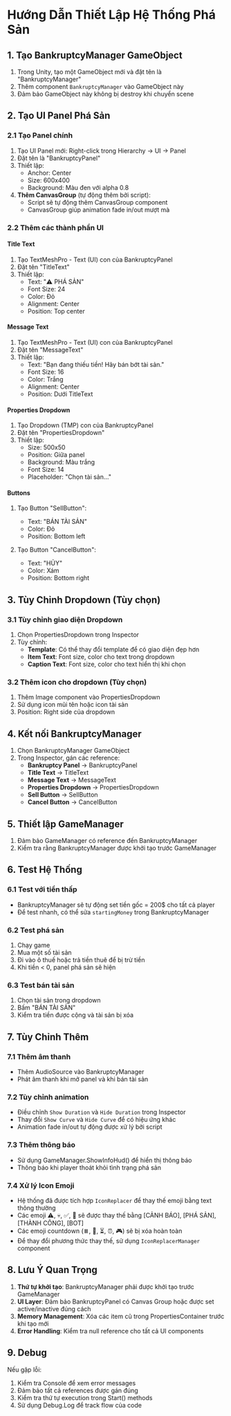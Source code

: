 # Hướng Dẫn Thiết Lập Hệ Thống Phá Sản

## 1. Tạo BankruptcyManager GameObject

1. Trong Unity, tạo một GameObject mới và đặt tên là "BankruptcyManager"
2. Thêm component `BankruptcyManager` vào GameObject này
3. Đảm bảo GameObject này không bị destroy khi chuyển scene

## 2. Tạo UI Panel Phá Sản

### 2.1 Tạo Panel chính
1. Tạo UI Panel mới: Right-click trong Hierarchy → UI → Panel
2. Đặt tên là "BankruptcyPanel"
3. Thiết lập:
   - Anchor: Center
   - Size: 600x400
   - Background: Màu đen với alpha 0.8
4. **Thêm CanvasGroup** (tự động thêm bởi script):
   - Script sẽ tự động thêm CanvasGroup component
   - CanvasGroup giúp animation fade in/out mượt mà

### 2.2 Thêm các thành phần UI

#### Title Text
1. Tạo TextMeshPro - Text (UI) con của BankruptcyPanel
2. Đặt tên "TitleText"
3. Thiết lập:
   - Text: "⚠️ PHÁ SẢN"
   - Font Size: 24
   - Color: Đỏ
   - Alignment: Center
   - Position: Top center

#### Message Text
1. Tạo TextMeshPro - Text (UI) con của BankruptcyPanel
2. Đặt tên "MessageText"
3. Thiết lập:
   - Text: "Bạn đang thiếu tiền! Hãy bán bớt tài sản."
   - Font Size: 16
   - Color: Trắng
   - Alignment: Center
   - Position: Dưới TitleText

#### Properties Dropdown
1. Tạo Dropdown (TMP) con của BankruptcyPanel
2. Đặt tên "PropertiesDropdown"
3. Thiết lập:
   - Size: 500x50
   - Position: Giữa panel
   - Background: Màu trắng
   - Font Size: 14
   - Placeholder: "Chọn tài sản..."

#### Buttons
1. Tạo Button "SellButton":
   - Text: "BÁN TÀI SẢN"
   - Color: Đỏ
   - Position: Bottom left

2. Tạo Button "CancelButton":
   - Text: "HỦY"
   - Color: Xám
   - Position: Bottom right

## 3. Tùy Chỉnh Dropdown (Tùy chọn)

### 3.1 Tùy chỉnh giao diện Dropdown
1. Chọn PropertiesDropdown trong Inspector
2. Tùy chỉnh:
   - **Template**: Có thể thay đổi template để có giao diện đẹp hơn
   - **Item Text**: Font size, color cho text trong dropdown
   - **Caption Text**: Font size, color cho text hiển thị khi chọn

### 3.2 Thêm icon cho dropdown (Tùy chọn)
1. Thêm Image component vào PropertiesDropdown
2. Sử dụng icon mũi tên hoặc icon tài sản
3. Position: Right side của dropdown

## 4. Kết nối BankruptcyManager

1. Chọn BankruptcyManager GameObject
2. Trong Inspector, gán các reference:
   - **Bankruptcy Panel** → BankruptcyPanel
   - **Title Text** → TitleText
   - **Message Text** → MessageText
   - **Properties Dropdown** → PropertiesDropdown
   - **Sell Button** → SellButton
   - **Cancel Button** → CancelButton

## 5. Thiết lập GameManager

1. Đảm bảo GameManager có reference đến BankruptcyManager
2. Kiểm tra rằng BankruptcyManager được khởi tạo trước GameManager

## 6. Test Hệ Thống

### 6.1 Test với tiền thấp
- BankruptcyManager sẽ tự động set tiền gốc = 200$ cho tất cả player
- Để test nhanh, có thể sửa `startingMoney` trong BankruptcyManager

### 6.2 Test phá sản
1. Chạy game
2. Mua một số tài sản
3. Đi vào ô thuế hoặc trả tiền thuê để bị trừ tiền
4. Khi tiền < 0, panel phá sản sẽ hiện

### 6.3 Test bán tài sản
1. Chọn tài sản trong dropdown
2. Bấm "BÁN TÀI SẢN"
3. Kiểm tra tiền được cộng và tài sản bị xóa

## 7. Tùy Chỉnh Thêm

### 7.1 Thêm âm thanh
- Thêm AudioSource vào BankruptcyManager
- Phát âm thanh khi mở panel và khi bán tài sản

### 7.2 Tùy chỉnh animation
- Điều chỉnh `Show Duration` và `Hide Duration` trong Inspector
- Thay đổi `Show Curve` và `Hide Curve` để có hiệu ứng khác
- Animation fade in/out tự động được xử lý bởi script

### 7.3 Thêm thông báo
- Sử dụng GameManager.ShowInfoHud() để hiển thị thông báo
- Thông báo khi player thoát khỏi tình trạng phá sản

### 7.4 Xử lý Icon Emoji
- Hệ thống đã được tích hợp `IconReplacer` để thay thế emoji bằng text thông thường
- Các emoji ⚠️, 💀, ✅, 🤖 sẽ được thay thế bằng [CẢNH BÁO], [PHÁ SẢN], [THÀNH CÔNG], [BOT]
- Các emoji countdown (⏸️, 🎲, ⏳, ⏰, 🎮) sẽ bị xóa hoàn toàn
- Để thay đổi phương thức thay thế, sử dụng `IconReplacerManager` component

## 8. Lưu Ý Quan Trọng

1. **Thứ tự khởi tạo**: BankruptcyManager phải được khởi tạo trước GameManager
2. **UI Layer**: Đảm bảo BankruptcyPanel có Canvas Group hoặc được set active/inactive đúng cách
3. **Memory Management**: Xóa các item cũ trong PropertiesContainer trước khi tạo mới
4. **Error Handling**: Kiểm tra null reference cho tất cả UI components

## 9. Debug

Nếu gặp lỗi:
1. Kiểm tra Console để xem error messages
2. Đảm bảo tất cả references được gán đúng
3. Kiểm tra thứ tự execution trong Start() methods
4. Sử dụng Debug.Log để track flow của code 